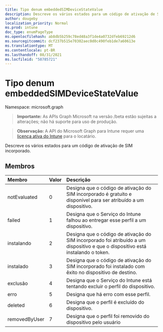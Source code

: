 ```yaml
---
title: Tipo denum embeddedSIMDeviceStateValue
description: Descreve os vários estados para um código de ativação de SIM incorporado.
author: dougeby
localization_priority: Normal
ms.prod: intune
doc_type: enumPageType
ms.openlocfilehash: ab8db5b259c78ed48a3f1de4a0732dfeb69212d6
ms.sourcegitcommit: dcf237b515e70302aec0d0c490feb1de7a60613e
ms.translationtype: MT
ms.contentlocale: pt-BR
ms.lasthandoff: 08/31/2021
ms.locfileid: "58785721"
---
```

# <a name="embeddedsimdevicestatevalue-enum-type"></a>Tipo denum embeddedSIMDeviceStateValue

Namespace: microsoft.graph

> **Importante:** As APIs Graph Microsoft na versão /beta estão sujeitas a alterações; não há suporte para uso de produção.

> **Observação:** A API do Microsoft Graph para Intune requer uma [licença ativa do Intune](https://go.microsoft.com/fwlink/?linkid=839381) para o locatário.

Descreve os vários estados para um código de ativação de SIM incorporado.

## <a name="members"></a>Membros
|Membro|Valor|Descrição|
|:---|:---|:---|
|notEvaluated|0|Designa que o código de ativação do SIM incorporado é gratuito e disponível para ser atribuído a um dispositivo.|
|failed|1|Designa que o Serviço do Intune falhou ao entregar esse perfil a um dispositivo.|
|instalando|2|Designa que o código de ativação do SIM incorporado foi atribuído a um dispositivo e que o dispositivo está instalando o token.|
|instalado|3|Designa que o código de ativação do SIM incorporado foi instalado com êxito no dispositivo de destino.|
|exclusão|4 |Designa que o Serviço do Intune está tentando excluir o perfil do dispositivo.|
|erro|5 |Designa que há erro com esse perfil.|
|deleted|6 |Designa que o perfil é excluído do dispositivo.|
|removedByUser|7 |Designa que o perfil foi removido do dispositivo pelo usuário|



